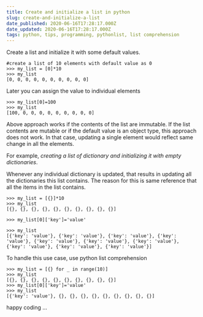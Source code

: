 ```yaml
---
title: Create and initialize a list in python
slug: create-and-initialize-a-list
date_published: 2020-06-16T17:28:17.000Z
date_updated: 2020-06-16T17:28:17.000Z
tags: python, tips, programming, pythonlist, list comprehension
---
```


Create a list and initialize it with some default values.

    #create a list of 10 elements with default value as 0
    >>> my_list = [0]*10
    >>> my_list
    [0, 0, 0, 0, 0, 0, 0, 0, 0, 0]

Later you can assign the value to individual elements 

    >>> my_list[0]=100
    >>> my_list
    [100, 0, 0, 0, 0, 0, 0, 0, 0, 0]

Above approach works if the contents of the list are immutable. If the list contents are mutable or if the default value is an object type, this approach does not work. In that case, updating a single element would reflect same change in all the elements.

For example, *creating a list of dictionary and initializing it with empty dictionaries*. 

Whenever any individual dictionary is updated, that results in updating all the dictionaries this list contains. The reason for this is same reference that all the items in the list contains.

    >>> my_list = [{}]*10
    >>> my_list
    [{}, {}, {}, {}, {}, {}, {}, {}, {}, {}]
    
    >>> my_list[0]['key']='value'
    
    >>> my_list
    [{'key': 'value'}, {'key': 'value'}, {'key': 'value'}, {'key': 'value'}, {'key': 'value'}, {'key': 'value'}, {'key': 'value'}, {'key': 'value'}, {'key': 'value'}, {'key': 'value'}]

To handle this use case, use python list comprehension

    >>> my_list = [{} for _ in range(10)]
    >>> my_list
    [{}, {}, {}, {}, {}, {}, {}, {}, {}, {}]
    >>> my_list[0]['key']='value'
    >>> my_list
    [{'key': 'value'}, {}, {}, {}, {}, {}, {}, {}, {}, {}]

happy coding ...
